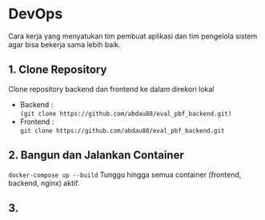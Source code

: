 # DevOps
Cara kerja yang menyatukan tim pembuat aplikasi dan tim pengelola sistem agar bisa bekerja sama lebih baik.
## 1. Clone Repository
  Clone repository backend dan frontend ke dalam direkori lokal
   - Backend :  
     ```(git clone https://github.com/abdau88/eval_pbf_backend.git)```
   - Frontend :  
     ```git clone https://github.com/abdau88/eval_pbf_backend.git```

## 2. Bangun dan Jalankan Container
```docker-compose up --build```
Tunggu hingga semua container (frontend, backend, nginx) aktif.
## 3. 

